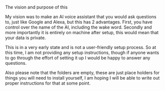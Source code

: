 The vision and purpose of this


  My vision was to make an AI voice assistant that you would ask questions to, just like Google and Alexa, but this has 2 advantages. First, you have control over the name of the AI, including the wake word. Secondly and more importantly it is entirely on machine after setup,
  this would mean that your data is private.

This is in a very early state and is not a user-friendly setup process. So at this time, I am not providing any setup instructions, though if anyone wants to go through the effort of setting it up I would be happy to answer any questions.


Also please note that the folders are empty, these are just place holders for things you will need to install yourself, I am hoping I will be able to write out proper instructions for that at some point.